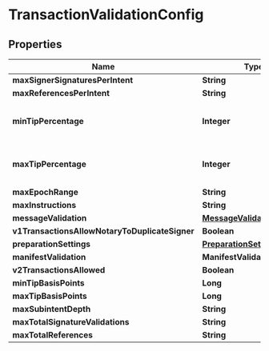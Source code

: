 

# TransactionValidationConfig


## Properties

| Name | Type | Description | Notes |
|------------ | ------------- | ------------- | -------------|
|**maxSignerSignaturesPerIntent** | **String** |  |  |
|**maxReferencesPerIntent** | **String** |  |  |
|**minTipPercentage** | **Integer** | Only applies to V1 transactions |  |
|**maxTipPercentage** | **Integer** | Only applies to V1 transactions |  |
|**maxEpochRange** | **String** |  |  |
|**maxInstructions** | **String** |  |  |
|**messageValidation** | [**MessageValidationConfig**](MessageValidationConfig.md) |  |  |
|**v1TransactionsAllowNotaryToDuplicateSigner** | **Boolean** |  |  |
|**preparationSettings** | [**PreparationSettings**](PreparationSettings.md) |  |  |
|**manifestValidation** | **ManifestValidationRuleset** |  |  |
|**v2TransactionsAllowed** | **Boolean** |  |  |
|**minTipBasisPoints** | **Long** |  |  |
|**maxTipBasisPoints** | **Long** |  |  |
|**maxSubintentDepth** | **String** |  |  |
|**maxTotalSignatureValidations** | **String** |  |  |
|**maxTotalReferences** | **String** |  |  |




